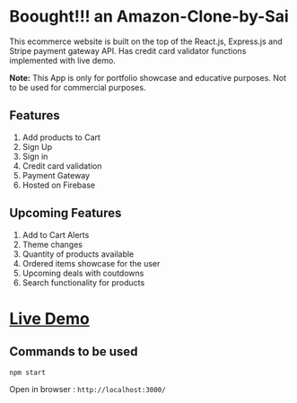 # Boought!!! an Amazon-Clone-by-Sai
This ecommerce website is built on the top of the React.js, Express.js and Stripe payment gateway API. Has credit card validator functions implemented with live demo.

**Note:** This App is only for portfolio showcase and educative purposes. Not to be used for commercial purposes.

## Features
1. Add products to Cart
2. Sign Up
3. Sign in
4. Credit card validation
5. Payment Gateway
6. Hosted on Firebase 

## Upcoming Features
1. Add to Cart Alerts
2. Theme changes
3. Quantity of products available
4. Ordered items showcase for the user
5. Upcoming deals with coutdowns
6. Search functionality for products


# <a href="https://mini-atoz-clone-sai-likhith.web.app/"> Live Demo</a>

## Commands to be used

```npm start ```

Open in browser : ```http://localhost:3000/```
